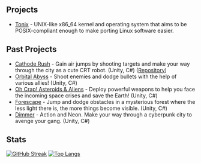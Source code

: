 ## Projects
- [Tonix](https://github.com/Kyota-exe/Tonix) - UNIX-like x86_64 kernel and operating system that aims to be POSIX-compliant enough to make porting Linux software easier.

## Past Projects
- [Cathode Rush](https://kyotaexe.itch.io/cathode-rush) - Gain air jumps by shooting targets and make your way through the city as a cute CRT robot. (Unity, C#) ([Repository](https://github.com/Kyota-exe/Cathode-Rush))
- [Orbital Abyss](https://kyotaexe.itch.io/orbital-abyss) - Shoot enemies and dodge bullets with the help of various allies! (Unity, C#)
- [Oh Crap! Asteroids & Aliens](https://kyotaexe.itch.io/oh-crap) - Deploy powerful weapons to help you face the incoming space crises and save the Earth! (Unity, C#)
- [Forescape](https://kyotaexe.itch.io/forescape) - Jump and dodge obstacles in a mysterious forest where the less light there is, the more things become visible. (Unity, C#)
- [Dimmer](https://kyotaexe.itch.io/dimmer) - Action and Neon. Make your way through a cyberpunk city to avenge your gang. (Unity, C#)

## Stats
[![GitHub Streak](http://github-readme-streak-stats.herokuapp.com?user=Kyota-exe&theme=dark&date_format=M%20j%5B%2C%20Y%5D)](https://git.io/streak-stats)
[![Top Langs](https://github-readme-stats.vercel.app/api/top-langs/?username=Kyota-exe&layout=compact&theme=dark&hide=makefile&langs_count=4)](https://github.com/anuraghazra/github-readme-stats)

<!--
**Kyota-exe/Kyota-exe** is a ✨ _special_ ✨ repository because its `README.md` (this file) appears on your GitHub profile.

Here are some ideas to get you started:

- 🔭 I’m currently working on ...
- 🌱 I’m currently learning ...
- 👯 I’m looking to collaborate on ...
- 🤔 I’m looking for help with ...
- 💬 Ask me about ...
- 📫 How to reach me: ...
- 😄 Pronouns: ...
- ⚡ Fun fact: ...
-->
